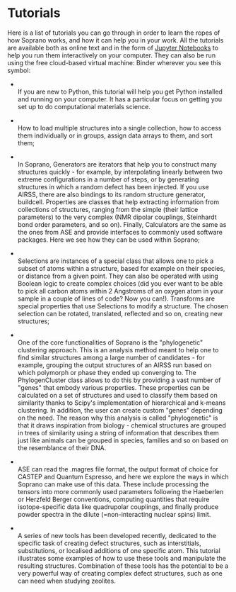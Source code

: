 Tutorials
=======================

Here is a list of tutorials you can go through in order to learn the
ropes of how Soprano works, and how it can help you in your work. All
the tutorials are available both as online text and in the form of
[Jupyter Notebooks](http://jupyter.org/) to help you run them
interactively on your computer. 
They can also be run using the free cloud-based virtual machine: Binder wherever you see this symbol: <i class="fas fa-rocket"></i>


-  [](tutorials/00-python-quickstart.ipynb)    
    If you are new to Python, this tutorial will help you get Python
    installed and running on your computer. It has a particular focus on
    getting you set up to do computational materials science. 

-   [](tutorials/01-basic_concepts.ipynb)    
    How to load multiple structures into a single collection, how to
    access them individually or in groups, assign data arrays to them,
    and sort them;

-   [](tutorials/02-generators_properties_calculators.ipynb)    
    In Soprano, Generators are iterators that help you to construct many
    structures quickly - for example, by interpolating linearly between
    two extreme configurations in a number of steps, or by generating
    structures in which a random defect has been injected. If you use
    AIRSS, there are also bindings to its random structure generator,
    buildcell. Properties are classes that help extracting information
    from collections of structures, ranging from the simple (their
    lattice parameters) to the very complex (NMR dipolar couplings,
    Steinhardt bond order parameters, and so on). Finally, Calculators
    are the same as the ones from ASE and provide interfaces to commonly
    used software packages. Here we see how they can be used within
    Soprano;

-   [](tutorials/03-atomselection_transforms.ipynb)    
    Selections are instances of a special class that allows one to pick
    a subset of atoms within a structure, based for example on their
    species, or distance from a given point. They can also be operated
    with using Boolean logic to create complex choices (did you ever
    want to be able to pick all carbon atoms within 2 Angstroms of an
    oxygen atom in your sample in a couple of lines of code? Now you
    can!). Transforms are special properties that use Selections to
    modify a structure. The chosen selection can be rotated, translated,
    reflected and so on, creating new structures;

-   [](tutorials/04-clustering.ipynb)    
    One of the core functionalities of Soprano is
    the \"phylogenetic\" clustering approach. This is an analysis method
    meant to help one to find similar structures among a large number of
    candidates - for example, grouping the output structures of an AIRSS
    run based on which polymorph or phase they ended up converging to.
    The PhylogenCluster class allows to do this by providing a vast
    number of \"genes\" that embody various properties. These properties
    can be calculated on a set of structures and used to classify them
    based on similarity thanks to Scipy\'s implementation of
    hierarchical and k-means clustering. In addition, the user can
    create custom \"genes\" depending on the need. The reason why this
    analysis is called \"phylogenetic\" is that it draws inspiration
    from biology - chemical structures are grouped in trees of
    similarity using a string of information that describes them just
    like animals can be grouped in species, families and so on based on
    the resemblance of their DNA.
-   [](tutorials/05-nmr.ipynb)    
    ASE can read the .magres file format,
    the output format of choice for CASTEP and Quantum Espresso, and
    here we explore the ways in which Soprano can make use of this data.
    These include processing the tensors into more commonly used
    parameters following the Haeberlen or Herzfeld Berger conventions,
    computing quantities that require isotope-specific data like
    quadrupolar couplings, and finally produce powder spectra in the
    dilute (=non-interacting nuclear spins) limit.

-   [](tutorials/06-defect_calculations.ipynb)    
    A series of new tools
    has been developed recently, dedicated to the specific task of
    creating defect structures, such as interstitials, substitutions, or
    localised additions of one specific atom. This tutorial illustrates
    some examples of how to use these tools and manipulate the resulting
    structures. Combination of these tools has the potential to be a
    very powerful way of creating complex defect structures, such as one
    can need when studying zeolites.
